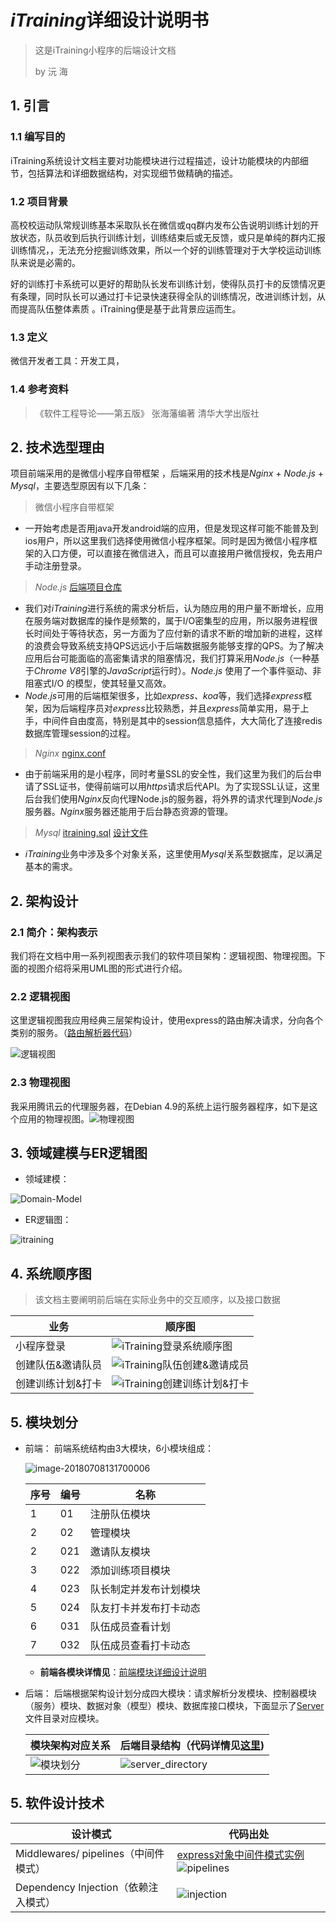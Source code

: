 # *iTraining*详细设计说明书

> 这是iTraining小程序的后端设计文档
>
> by 沅 海



## 1. 引言

### 1.1 编写目的

iTraining系统设计文档主要对功能模块进行过程描述，设计功能模块的内部细节，包括算法和详细数据结构，对实现细节做精确的描述。

### 1.2 项目背景

高校校运动队常规训练基本采取队长在微信或qq群内发布公告说明训练计划的开放状态，队员收到后执行训练计划，训练结束后或无反馈，或只是单纯的群内汇报训练情况，，无法充分挖掘训练效果，所以一个好的训练管理对于大学校运动训练队来说是必需的。

好的训练打卡系统可以更好的帮助队长发布训练计划，使得队员打卡的反馈情况更有条理，同时队长可以通过打卡记录快速获得全队的训练情况，改进训练计划，从而提高队伍整体素质 。iTraining便是基于此背景应运而生。

### 1.3 定义

微信开发者工具：开发工具，

### 1.4 参考资料

> 《软件工程导论——第五版》 张海藩编著 清华大学出版社



## 2. 技术选型理由

项目前端采用的是微信小程序自带框架 ，后端采用的技术栈是*Nginx* + *Node.js* + *Mysql*，主要选型原因有以下几条：

> 微信小程序自带框架  

- 一开始考虑是否用java开发android端的应用，但是发现这样可能不能普及到ios用户，所以这里我们选择使用微信小程序框架。同时是因为微信小程序框架的入口方便，可以直接在微信进入，而且可以直接用户微信授权，免去用户手动注册登录。



> *Node.js*    [后端项目仓库](https://github.com/iTraining/Server)

- 我们对*iTraining*进行系统的需求分析后，认为随应用的用户量不断增长，应用在服务端对数据库的操作是频繁的，属于I/O密集型的应用，所以服务进程很长时间处于等待状态，另一方面为了应付新的请求不断的增加新的进程，这样的浪费会导致系统支持QPS远远小于后端数据服务能够支撑的QPS。为了解决应用后台可能面临的高密集请求的阻塞情况，我们打算采用*Node.js*（一种基于*Chrome V8*引擎的*JavaScript*运行时）。*Node.js* 使用了一个事件驱动、非阻塞式I/O 的模型，使其轻量又高效。
- *Node.js*可用的后端框架很多，比如*express、koa*等，我们选择*express*框架，因为后端程序员对*express*比较熟悉，并且*express*简单实用，易于上手，中间件自由度高，特别是其中的session信息插件，大大简化了连接redis数据库管理session的过程。



> *Nginx*    [nginx.conf](https://github.com/iTraining/Server/blob/master/nginx_configuration/nginx.conf)

- 由于前端采用的是小程序，同时考量SSL的安全性，我们这里为我们的后台申请了SSL证书，使得前端可以用*https*请求后代API。为了实现SSL认证，这里后台我们使用*Nginx*反向代理Node.js的服务器，将外界的请求代理到*Node.js*服务器。*Nginx*服务器还能用于后台静态资源的管理。



> *Mysql*    [itraining.sql](https://github.com/iTraining/documents/blob/master/assets/db/itraining.sql)    [设计文件](https://github.com/iTraining/documents/tree/master/assets/db)

- *iTraining*业务中涉及多个对象关系，这里使用*Mysql*关系型数据库，足以满足基本的需求。



## 2. 架构设计

### 2.1 简介：架构表示

​	我们将在文档中用一系列视图表示我们的软件项目架构：逻辑视图、物理视图。下面的视图介绍将采用UML图的形式进行介绍。

### 2.2 逻辑视图

这里逻辑视图我应用经典三层架构设计，使用express的路由解决请求，分向各个类别的服务。（[路由解析器代码](https://github.com/iTraining/Server/blob/master/routes.js)）

![逻辑视图](../assets/images/uml/逻辑视图.png)



### 2.3 物理视图

我采用腾讯云的代理服务器，在Debian 4.9的系统上运行服务器程序，如下是这个应用的物理视图。![物理视图](../assets/images/uml/物理视图.png)

## 3. 领域建模与ER逻辑图

- 领域建模：

![Domain-Model](../assets/images/uml/Domain-Model.png)

- ER逻辑图：

![itraining](../assets/db/itraining.png)



## 4. 系统顺序图

>  该文档主要阐明前后端在实际业务中的交互顺序，以及接口数据

| 业务              | 顺序图                                                       |
| ----------------- | ------------------------------------------------------------ |
| 小程序登录        | ![iTraining登录系统顺序图](../assets/images/uml/iTraining登录系统顺序图.png) |
| 创建队伍&邀请队员 | ![iTraining队伍创建&邀请成员](../assets/images/uml/iTraining队伍创建&邀请成员.png) |
| 创建训练计划&打卡 | ![iTraining创建训练计划&打卡](../assets/images/uml/iTraining创建训练计划&打卡.png) |



## 5. 模块划分

- 前端：
    前端系统结构由3大模块，6小模块组成：

    ![image-20180708131700006](../assets/images/image-20180708131700006.png)

    | **序号** | **编号** | **名称**               |
    | -------- | -------- | ---------------------- |
    | 1        | 01       | 注册队伍模块           |
    | 2        | 02       | 管理模块               |
    | 2        | 021      | 邀请队友模块           |
    | 3        | 022      | 添加训练项目模块       |
    | 4        | 023      | 队长制定并发布计划模块 |
    | 5        | 024      | 队友打卡并发布打卡动态 |
    | 6        | 031      | 队伍成员查看计划       |
    | 7        | 032      | 队伍成员查看打卡动态   |

    - **前端各模块详情见**：[前端模块详细设计说明](前端模块详细设计说明.md)

- 后端：
    后端根据架构设计划分成四大模块：请求解析分发模块、控制器模块（服务）模块、数据对象（模型）模块、数据库接口模块，下面显示了[Server](https://github.com/iTraining/Server)文件目录对应模块。

    | 模块架构对应关系                               | 后端目录结构（代码详情见[这里](https://github.com/iTraining/Server)) |
    | ---------------------------------------------- | ------------------------------------------------------------ |
    | ![模块划分](../assets/images/uml/模块划分.png) | ![server_directory](../assets/images/server_directory.png)   |



## 5. 软件设计技术

| 设计模式                             | 代码出处                                                     |
| ------------------------------------ | ------------------------------------------------------------ |
| Middlewares/ pipelines（中间件模式） | [express对象中间件模式实例](https://github.com/iTraining/Server/blob/master/app.js#L15)![pipelines](../assets/images/pipelines.png) |
| Dependency Injection（依赖注入模式） | ![injection](../assets/images/injection.png)                 |



